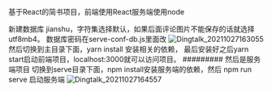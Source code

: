 基于React的简书项目，前端使用React服务端使用node

新建数据库 jianshu，字符集选择默认，如果后面评论图片不能保存的话就选择utf8mb4。
数据库密码在serve-conf-db.js里面改
![Dingtalk_20211027163055](https://user-images.githubusercontent.com/55677666/139030046-076e7b84-0a9c-4a2c-9771-ceda1cd288e1.jpg)
然后切换到主目录下面，yarn install 安装相关的依赖，
最后安装好之后yarn start启动前端项目，localhost:3000就可以访问项目。
#########
然后是服务端项目
切换到serve目录下面，npm install安装服务端的依赖，然后 npm run serve 启动服务端
![Dingtalk_20211027164557](https://user-images.githubusercontent.com/55677666/139032006-e18333d5-f243-4752-b678-994f28eb7ec4.jpg)
